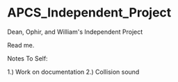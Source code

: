 APCS_Independent_Project
========================

Dean, Ophir, and William's Independent Project

Read me.

Notes To Self: 

1.) Work on documentation
2.) Collision sound
